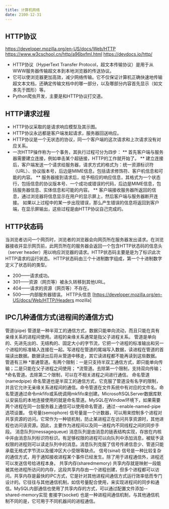 ```yaml
---
title: 计算机网络
date: 2100-12-31  
---
```

## HTTP协议
https://developer.mozilla.org/en-US/docs/Web/HTTP 
https://www.w3cschool.cn/http/a96bxfml.html 
https://devdocs.io/http/
* HTTP协议（HyperText Transfer Protocol，超文本传输协议）是用于从WWW服务器传输超文本到本地浏览器的传送协议。
* 它可以使浏览器更加高效，减少网络传输。它不仅保证计算机正确快速地传输超文本文档，还确定传输文档中的哪一部分，以及哪部分内容首先显示（如文本先于图形）等。
* Python爬虫开发，主要是和HTTP协议打交道。 
## HTTP请求过程
* HTTP协议采取的是请求响应模型及其示图。
* HTTP协议永远都是客户端发起请求，服务器回送响应。
* HTTP协议是一个无状态的协议，同一个客户端的这次请求和上次请求没有对应关系。
* 一次HTTP操作称为一个事务，其执行过程可分为四步：
** 首先客户端与服务器需要建立连接，例如单击某个超链接，HTTP的工作就开始了。
** 建立连接后，客户端发送一个请求给服务器，请求方式的格式为：统一资源标识符（URL）、协议版本号，后边是MIME信息，包括请求修饰符、客户机信息和可能的内容。
** 服务器接到请求后，给予相应的响应信息，其格式为一个状态行，包括信息的协议版本号、一个成功或错误的代码，后边是MIME信息，包括服务器信息、实体信息和可能的内容。
** 客户端接收服务器所返回的信息，通过浏览器将信息显示在用户的显示屏上，然后客户端与服务器断开连接。
如果以上过程中的某一步出现错误，那么产生错误的信息将返回到客户端，在显示屏输出，这些过程是由HTTP协议自己完成的。 
## HTTP状态码
当浏览者访问一个网页时，浏览者的浏览器会向网页所在服务器发出请求。在浏览器接收并显示网页前，此网页所在的服务器会返回一个包含HTTP状态码的信息头（server header）用以响应浏览器的请求。HTTP状态码主要是是为了标识此次HTTP请求的运行状态。 
HTTP状态码由三个十进制数字组成，第一个十进制数字定义了状态码的类型。
* 200——请求成功。
* 301——资源（网页等）被永久转移到其他URL。
* 404——请求的资源（网页等）不存在。
* 500——内部服务器错误。
HTTP头信息
[https://developer.mozilla.org/en-US/docs/Web/HTTP/Headers mozilla]

## IPC几种通信方式(进程间的通信方式)
管道(pipe)
管道是一种半双工的通信方式，数据只能单向流动，而且只能在具有亲缘关系的进程间使用。进程的亲缘关系通常是指父子进程关系。
管道是单向的、先进先出的、无结构的、固定大小的字节流，它把一个进程的标准输出和另一个进程的标准输入连接在一起。写进程在管道的尾端写入数据，读进程在管道的首端读出数据。数据读出后将从管道中移走，其它读进程都不能再读到这些数据。
管道有三种
*普通管道。有两个限制：一是只支持半双工通信方式，即只能单向传输；二是只能在父子进程之间使用；
*流管道。去除第一个限制，支持双向传输；
*命名管道。去除第二个限制，可以在不相关进程之间进行通信。
命名管道(namedpipe)
命名管道也是半双工的通信方式，它克服了管道没有名字的限制，并且它允许无亲缘关系进程间的通信。命令管道在文件系统中有对应的文件名，命名管道通过命令mkfifo或系统调用mkfifo来创建。MicrosoftSQLServer数据库默认安装后的本地连接使用的就是命名管道。MySQL在Window环境下，如果需要两个进程在同一台服务器上通信可以使用命名管道，通过--enable-named-pipe选项设置。
信号量(semophore)
信号量是一个计数器，可以用来控制多个进程对共享资源的访问。它常作为一种锁机制，防止某进程正在访问共享资源时，其他进程也访问该资源。因此，主要作为进程间以及同一进程内不同线程之间的同步手段。
消息队列(messagequeue)
消息队列是由消息的链表结构实现，存放在内核中并由消息队列标识符标识。有足够权限的进程可以向队列中添加消息，被赋予读权限的进程则可以读走队列中的消息。消息队列克服了信号传递信息少、管道只能承载无格式字节流以及缓冲区大小受限等缺点。
信号(sinal)
信号是一种比较复杂的通信方式，用于通知接收进程某个事件已经发生。除了用于进程通信外，进程还可以发送信号给进程本身。
共享内存(sharedmemory)
共享内存就是映射一段能被其他进程所访问的内存，这段共享内存由一个进程创建，但多个进程都可以访问。共享内存是最快的IPC方式，它是针对其他进程间通信方式运行效率低而专门设计的。它往往与其他通信机制，如信号量配合使用，来实现进程间的同步和通信。MySQL内部通信也使用了共享内存的方式，可以通过配置文件添加--shared-memory实现
套接字(socket)
也是一种进程间通信机制，与其他通信机制不同的是，它可用于不同机器间的进程通信。